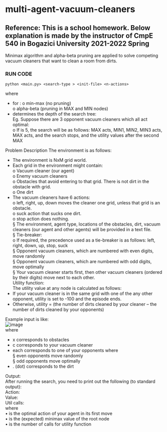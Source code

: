 # multi-agent-vacuum-cleaners
## Reference: This is a school homework. Below explanation is made by the instructor of CmpE 540 in Bogazici University 2021-2022 Spring  
Minimax algorithm and alpha-beta pruning are applied to solve competing vacuum cleaners that want to clean a room from dirts.  


### RUN CODE
	python <main.py> <search-type > <init-file> <n-actions>
where  
- for <search-type> :
o min-max (no pruning)  
o alpha-beta (pruning in MAX and MIN nodes)  
- <n-actions> determines the depth of the search tree:  
 Eg. Suppose there are 3 opponent vacuum cleaners which all act optimal:  
o If <n-actions> is 5, the search will be as follows: MAX acts, MIN1, MIN2, MIN3 acts, MAX acts, and
the search stops, and the utility values after the second MAX

Problem Description
The environment is as follows:
- The environment is NxM grid world.
- Each grid in the environment might contain:  
o Vacuum cleaner (our agent)  
o Enemy vacuum cleaners  
o Obstacles that avoid entering to that grid. There is not dirt in the obstacle with grid.  
o One dirt  
- The vacuum cleaners have 6 actions:  
o left, right, up, down moves the cleaner one grid, unless that grid is an obstacle.  
o suck action that sucks one dirt.  
o stop action does nothing.  
 § The environment, agent type, locations of the obstacles, dirt, vacuum cleaners (our agent and other agents) will be provided in a text file.  
 § Tie-breaker:  
o If required, the precedence used as a tie-breaker is as follows: left, right, down, up, stop, suck  
 § Opponent vacuum cleaners, which are numbered with even digits, move randomly  
 § Opponent vacuum cleaners, which are numbered with odd digits, move optimally  
 § Your vacuum cleaner starts first, then other vacuum cleaners (ordered by their digits) move next to each other.  
Utility function:  
The utility value at any node is calculated as follows:  
- If your vacuum cleaner is in the same grid with one of the any other opponent, utility is set to -100 and the episode ends.  
- Otherwise, utility = (the number of dirts cleaned by your cleaner – the number of dirts cleaned by your opponents)  

Example input is like:  
![image](https://user-images.githubusercontent.com/81170575/197393568-80c70c55-30f6-400e-9112-a34ec58579d0.png)  
where  
- x corresponds to obstacles  
- c corresponds to your vacuum cleaner  
- each <digit> corresponds to one of your opponents where  
 § even <digit> opponents move randomly  
 § odd <digit> opponents move optimally  
- . (dot) corresponds to the dirt  
  
Output:  
After running the search, you need to print out the following (to standard output):  
Action: <action>  
Value: <value>  
Util calls: <n-util-calls>  
where  
• <action> is the optimal action of your agent in its first move  
• <value> is the (expected) minimax value of the root node  
• <n-util-calls> is the number of calls for utility function  
